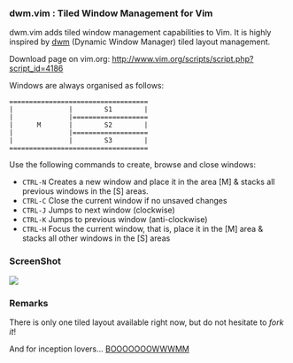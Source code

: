 ### dwm.vim : Tiled Window Management for Vim

dwm.vim adds tiled window management capabilities to Vim. It is highly inspired by [dwm](http://dwm.suckless.org/) (Dynamic Window Manager) tiled layout management. 

Download page on vim.org: http://www.vim.org/scripts/script.php?script_id=4186

Windows are always organised as follows: 

```
===================================
|              |        S1        | 
|              |===================
|      M       |        S2        | 
|              |===================
|              |        S3        | 
===================================
```

Use the following commands to create, browse and close windows: 

- `CTRL-N` Creates a new window and place it in the area [M] & stacks all previous windows in the [S] areas. 
- `CTRL-C` Close the current window if no unsaved changes 
- `CTRL-J` Jumps to next window (clockwise) 
- `CTRL-K` Jumps to previous window (anti-clockwise) 
- `CTRL-H` Focus the current window, that is, place it in the [M] area & stacks all other windows in the [S] areas 

### ScreenShot

![](http://i.imgur.com/TKL4i.png)

### Remarks

There is only one tiled layout available right now, but do not hesitate to *fork it*!

And for inception lovers... [BOOOOOOOWWWMM](https://docs.google.com/open?id=0B-zgpFS3PwF1cFp2OTFyM2k3RUU)
